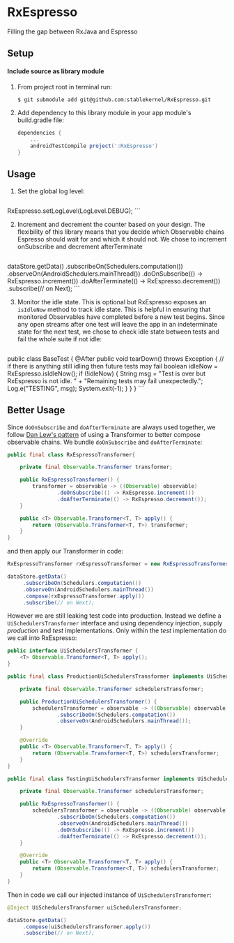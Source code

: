 # RxEspresso
Filling the gap between RxJava and Espresso



## Setup


#### Include source as library module

1. From project root in terminal run:

    ```bash
    $ git submodule add git@github.com:stablekernel/RxEspresso.git
    ```

2. Add dependency to this library module in your app module's build.gradle file:

    ```groovy
    dependencies {
        ...
	    androidTestCompile project(':RxEspresso')
    }
    ```

## Usage

1. Set the global log level:

    ```java
RxEspresso.setLogLevel(LogLevel.DEBUG);
    ```

2. Increment and decrement the counter based on your design. The flexibility of this library means that you decide which Observable chains Espresso should wait for and which it should not. We chose to increment onSubscribe and decrement afterTerminate

    ```java
dataStore.getData()
     .subscribeOn(Schedulers.computation())
     .observeOn(AndroidSchedulers.mainThread())
     .doOnSubscribe(() -> RxEspresso.increment())
     .doAfterTerminate(() -> RxEspresso.decrement())
     .subscribe(// on Next);
    ```

3. Monitor the idle state. This is optional but RxEspresso exposes an `isIdleNow` method to track idle state. This is helpful in ensuring that monitored Observables have completed before a new test begins. Since any open streams after one test will leave the app in an indeterminate state for the next test, we chose to check idle state between tests and fail the whole suite if not idle:

    ```java
public class BaseTest {
    @After
	public void tearDown() throws Exception {
        // if there is anything still idling then future tests may fail
	    boolean idleNow = RxEspresso.isIdleNow();
    	if (!idleNow) {
			String msg = "Test is over but RxEspresso is not idle. " +
            	        "Remaining tests may fail unexpectedly.";
	        Log.e("TESTING", msg);
    	    System.exit(-1);
        }
   	}
}
    ```

## Better Usage

Since `doOnSubscribe` and `doAfterTerminate` are always used together, we follow [Dan Lew's pattern](http://blog.danlew.net/2015/03/02/dont-break-the-chain/) of using a Transformer to better compose observable chains. We bundle `doOnSubscribe` and `doAfterTerminate`:

```java
public final class RxEspressoTransformer{

    private final Observable.Transformer transformer;

    public RxEspressoTransformer() {
        transformer = observable -> ((Observable) observable)
                .doOnSubscribe(() -> RxEspresso.increment())
                .doAfterTerminate(() -> RxEspresso.decrement());
    }

    public <T> Observable.Transformer<T, T> apply() {
        return (Observable.Transformer<T, T>) transformer;
    }
}	
```

and then apply our Transformer in code:

```java
RxEspressoTransformer rxEspressoTransformer = new RxEspressoTransformer();

dataStore.getData()
     .subscribeOn(Schedulers.computation())
     .observeOn(AndroidSchedulers.mainThread())
     .compose(rxEspressoTransformer.apply())
     .subscribe(// on Next);
```

However we are still leaking test code into production. Instead we define a `UiSchedulersTransformer` interface and using dependency injection, supply *production* and *test* implementations. Only within the *test* implementation do we call into RxEspresso:


```java
public interface UiSchedulersTransformer {
    <T> Observable.Transformer<T, T> apply();
}
```

```java
public final class ProductionUiSchedulersTransformer implements UiSchedulersTransformer {

    private final Observable.Transformer schedulersTransformer;

    public ProductionUiSchedulersTransformer() {
        schedulersTransformer = observable -> ((Observable) observable)
                .subscribeOn(Schedulers.computation())
                .observeOn(AndroidSchedulers.mainThread());
    }

    @Override
    public <T> Observable.Transformer<T, T> apply() {
        return (Observable.Transformer<T, T>) schedulersTransformer;
    }
}
```

```java
public final class TestingUiSchedulersTransformer implements UiSchedulersTransformer {

    private final Observable.Transformer schedulersTransformer;

    public RxEspressoTransformer() {
        schedulersTransformer = observable -> ((Observable) observable)
                .subscribeOn(Schedulers.computation())
                .observeOn(AndroidSchedulers.mainThread())
                .doOnSubscribe(() -> RxEspresso.increment())
                .doAfterTerminate(() -> RxEspresso.decrement());
    }

    @Override
    public <T> Observable.Transformer<T, T> apply() {
        return (Observable.Transformer<T, T>) schedulersTransformer;
    }
}
```

Then in code we call our injected instance of `UiSchedulersTransformer`:

```java
@Inject UiSchedulersTransformer uiSchedulersTransformer;

dataStore.getData()
     .compose(uiSchedulersTransformer.apply())
     .subscribe(// on Next);
```
